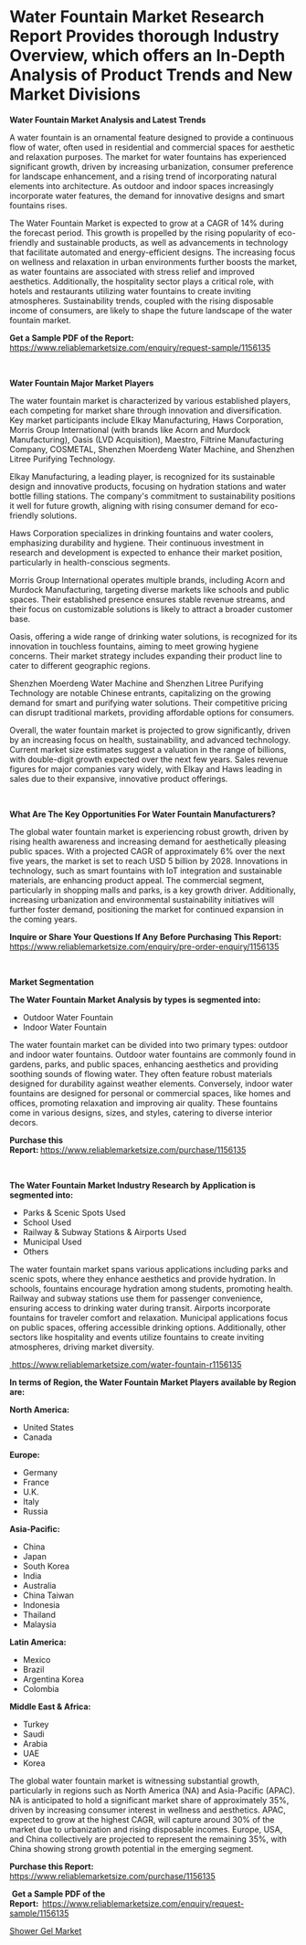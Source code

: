 <p><h1>Water Fountain Market Research Report Provides thorough Industry Overview, which offers an In-Depth Analysis of Product Trends and New Market Divisions</h1></p><p><strong>Water Fountain Market Analysis and Latest Trends</strong></p>
<p><p>A water fountain is an ornamental feature designed to provide a continuous flow of water, often used in residential and commercial spaces for aesthetic and relaxation purposes. The market for water fountains has experienced significant growth, driven by increasing urbanization, consumer preference for landscape enhancement, and a rising trend of incorporating natural elements into architecture. As outdoor and indoor spaces increasingly incorporate water features, the demand for innovative designs and smart fountains rises.</p><p>The Water Fountain Market is expected to grow at a CAGR of 14% during the forecast period. This growth is propelled by the rising popularity of eco-friendly and sustainable products, as well as advancements in technology that facilitate automated and energy-efficient designs. The increasing focus on wellness and relaxation in urban environments further boosts the market, as water fountains are associated with stress relief and improved aesthetics. Additionally, the hospitality sector plays a critical role, with hotels and restaurants utilizing water fountains to create inviting atmospheres. Sustainability trends, coupled with the rising disposable income of consumers, are likely to shape the future landscape of the water fountain market.</p></p>
<p><strong>Get a Sample PDF of the Report:&nbsp;</strong> <a href="https://www.reliablemarketsize.com/enquiry/request-sample/1156135?utm_campaign=3456&utm_medium=2&utm_source=Github&utm_content=ia&utm_term=04042025&utm_id=water-fountain">https://www.reliablemarketsize.com/enquiry/request-sample/1156135</a></p>
<p>&nbsp;</p>
<p><strong>Water Fountain Major Market Players</strong></p>
<p><p>The water fountain market is characterized by various established players, each competing for market share through innovation and diversification. Key market participants include Elkay Manufacturing, Haws Corporation, Morris Group International (with brands like Acorn and Murdock Manufacturing), Oasis (LVD Acquisition), Maestro, Filtrine Manufacturing Company, COSMETAL, Shenzhen Moerdeng Water Machine, and Shenzhen Litree Purifying Technology.</p><p>Elkay Manufacturing, a leading player, is recognized for its sustainable design and innovative products, focusing on hydration stations and water bottle filling stations. The company's commitment to sustainability positions it well for future growth, aligning with rising consumer demand for eco-friendly solutions.</p><p>Haws Corporation specializes in drinking fountains and water coolers, emphasizing durability and hygiene. Their continuous investment in research and development is expected to enhance their market position, particularly in health-conscious segments.</p><p>Morris Group International operates multiple brands, including Acorn and Murdock Manufacturing, targeting diverse markets like schools and public spaces. Their established presence ensures stable revenue streams, and their focus on customizable solutions is likely to attract a broader customer base.</p><p>Oasis, offering a wide range of drinking water solutions, is recognized for its innovation in touchless fountains, aiming to meet growing hygiene concerns. Their market strategy includes expanding their product line to cater to different geographic regions.</p><p>Shenzhen Moerdeng Water Machine and Shenzhen Litree Purifying Technology are notable Chinese entrants, capitalizing on the growing demand for smart and purifying water solutions. Their competitive pricing can disrupt traditional markets, providing affordable options for consumers.</p><p>Overall, the water fountain market is projected to grow significantly, driven by an increasing focus on health, sustainability, and advanced technology. Current market size estimates suggest a valuation in the range of billions, with double-digit growth expected over the next few years. Sales revenue figures for major companies vary widely, with Elkay and Haws leading in sales due to their expansive, innovative product offerings.</p></p>
<p>&nbsp;</p>
<p><strong>What Are The Key Opportunities For Water Fountain Manufacturers?</strong></p>
<p><p>The global water fountain market is experiencing robust growth, driven by rising health awareness and increasing demand for aesthetically pleasing public spaces. With a projected CAGR of approximately 6% over the next five years, the market is set to reach USD 5 billion by 2028. Innovations in technology, such as smart fountains with IoT integration and sustainable materials, are enhancing product appeal. The commercial segment, particularly in shopping malls and parks, is a key growth driver. Additionally, increasing urbanization and environmental sustainability initiatives will further foster demand, positioning the market for continued expansion in the coming years.</p></p>
<p><strong>Inquire or Share Your Questions If Any Before Purchasing This Report:</strong> <a href="https://www.reliablemarketsize.com/enquiry/pre-order-enquiry/1156135?utm_campaign=3456&utm_medium=2&utm_source=Github&utm_content=ia&utm_term=04042025&utm_id=water-fountain">https://www.reliablemarketsize.com/enquiry/pre-order-enquiry/1156135</a></p>
<p>&nbsp;</p>
<p><strong>Market Segmentation</strong></p>
<p><strong>The Water Fountain Market Analysis by types is segmented into:</strong></p>
<p><ul><li>Outdoor Water Fountain</li><li>Indoor Water Fountain</li></ul></p>
<p><p>The water fountain market can be divided into two primary types: outdoor and indoor water fountains. Outdoor water fountains are commonly found in gardens, parks, and public spaces, enhancing aesthetics and providing soothing sounds of flowing water. They often feature robust materials designed for durability against weather elements. Conversely, indoor water fountains are designed for personal or commercial spaces, like homes and offices, promoting relaxation and improving air quality. These fountains come in various designs, sizes, and styles, catering to diverse interior decors.</p></p>
<p><strong>Purchase this Report:&nbsp;</strong><a href="https://www.reliablemarketsize.com/purchase/1156135?utm_campaign=3456&utm_medium=2&utm_source=Github&utm_content=ia&utm_term=04042025&utm_id=water-fountain">https://www.reliablemarketsize.com/purchase/1156135</a></p>
<p>&nbsp;</p>
<p><strong>The Water Fountain Market Industry Research by Application is segmented into:</strong></p>
<p><ul><li>Parks & Scenic Spots Used</li><li>School Used</li><li>Railway & Subway Stations & Airports Used</li><li>Municipal Used</li><li>Others</li></ul></p>
<p><p>The water fountain market spans various applications including parks and scenic spots, where they enhance aesthetics and provide hydration. In schools, fountains encourage hydration among students, promoting health. Railway and subway stations use them for passenger convenience, ensuring access to drinking water during transit. Airports incorporate fountains for traveler comfort and relaxation. Municipal applications focus on public spaces, offering accessible drinking options. Additionally, other sectors like hospitality and events utilize fountains to create inviting atmospheres, driving market diversity.</p></p>
<p><a href="https://www.reliablemarketsize.com/water-fountain-r1156135?utm_campaign=3456&utm_medium=2&utm_source=Github&utm_content=ia&utm_term=04042025&utm_id=water-fountain">&nbsp;https://www.reliablemarketsize.com/water-fountain-r1156135</a></p>
<p><strong>In terms of Region, the Water Fountain Market Players available by Region are:</strong></p>
<p>
    <p> <strong> North America: </strong>
        <ul>
            <li>United States</li>
            <li>Canada</li>
        </ul>
        </p> 
    <p> <strong> Europe: </strong>
        <ul>
            <li>Germany</li>
            <li>France</li>
            <li>U.K.</li>
            <li>Italy</li>
            <li>Russia</li>
        </ul>
        </p> 
    <p> <strong> Asia-Pacific: </strong>
        <ul>
            <li>China</li>
            <li>Japan</li>
            <li>South Korea</li>
            <li>India</li>
            <li>Australia</li>
            <li>China Taiwan</li>
            <li>Indonesia</li>
            <li>Thailand</li>
            <li>Malaysia</li>
        </ul>
        </p> 
    <p> <strong> Latin America: </strong>
        <ul>
            <li>Mexico</li>
            <li>Brazil</li>
            <li>Argentina Korea</li>
            <li>Colombia</li>
        </ul>
        </p> 
    <p> <strong> Middle East & Africa: </strong>
        <ul>
            <li>Turkey</li>
            <li>Saudi</li>
            <li>Arabia</li>
            <li>UAE</li>
            <li>Korea</li>
        </ul>
    </p>
    </p>
<p><p>The global water fountain market is witnessing substantial growth, particularly in regions such as North America (NA) and Asia-Pacific (APAC). NA is anticipated to hold a significant market share of approximately 35%, driven by increasing consumer interest in wellness and aesthetics. APAC, expected to grow at the highest CAGR, will capture around 30% of the market due to urbanization and rising disposable incomes. Europe, USA, and China collectively are projected to represent the remaining 35%, with China showing strong growth potential in the emerging segment.</p></p>
<p><strong>Purchase this Report: </strong><a href="https://www.reliablemarketsize.com/purchase/1156135?utm_campaign=3456&utm_medium=2&utm_source=Github&utm_content=ia&utm_term=04042025&utm_id=water-fountain">https://www.reliablemarketsize.com/purchase/1156135</a></p>
<p>&nbsp;<strong>Get a Sample PDF of the Report:&nbsp;&nbsp;</strong><a href="https://www.reliablemarketsize.com/enquiry/request-sample/1156135?utm_campaign=3456&utm_medium=2&utm_source=Github&utm_content=ia&utm_term=04042025&utm_id=water-fountain">https://www.reliablemarketsize.com/enquiry/request-sample/1156135</a></p>
<p><strong></strong></p>
<p><p><a href="https://github.com/abidomamen/Market-Research-Report-List-1/blob/main/shower-gel-market.md?utm_campaign=3456&utm_medium=2&utm_source=Github&utm_content=ia&utm_term=04042025&utm_id=water-fountain">Shower Gel Market</a></p></p>